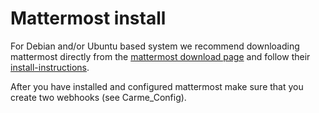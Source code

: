 # Mattermost install

For Debian and/or Ubuntu based system we recommend downloading mattermost directly from the [mattermost download page](https://mattermost.com/download/) and follow their [install-instructions](https://docs.mattermost.com/guides/administrator.html#installing-mattermost).

After you have installed and configured mattermost make sure that you create two webhooks (see Carme_Config).
